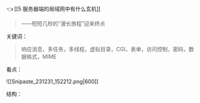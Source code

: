 👈 [[5 服务器端的局域网中有什么玄机]]

> ——短短几秒的“漫长旅程”迎来终点

关键词：

> 响应消息，多任务，多线程，虚拟目录，CGI，表单，访问控制，密码，数据格式，MIME

看点：

![[Snipaste_231231_152212.png|600]]

> 

结构：

